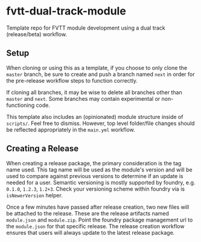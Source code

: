 # fvtt-dual-track-module
Template repo for FVTT module development using a dual track (release/beta) workflow. 

## Setup
When cloning or using this as a template, if you choose to only clone the `master` branch, be sure to create and push a branch named `next` in order for the pre-release workflow steps to function correctly.

If cloning all branches, it may be wise to delete all branches other than `master` and `next`. Some branches may contain experimental or non-functioning code.

This template also includes an (opinionated) module structure inside of `scripts/`. Feel free to dismiss. However, top level folder/file changes should be reflected appropriately in the `main.yml` workflow.

## Creating a Release
When creating a release package, the primary consideration is the tag name used. This tag name will be used as the module's version and will be used to compare against previous versions to determine if an update is needed for a user. Semantic versioning is mostly supported by foundry, e.g. `0.1.0`, `1.2.3`, `1.2+3`. Check your versioning scheme within foundry via is `isNewerVersion` helper.

Once a few minutes have passed after release creation, two new files will be attached to the release. These are the release artifacts named `module.json` and `module.zip`. Point the foundry package management url to the `module.json` for that specific release. The release creation workflow ensures that users will always update to the latest release package.
